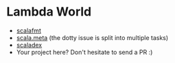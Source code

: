 # Lambda World

* [scalafmt](https://github.com/olafurpg/scalafmt/issues?q=is%3Aissue+is%3Aopen+label%3Ahackathon)
* [scala.meta](https://github.com/scalameta/scalameta/issues?q=is%3Aissue+is%3Aopen+label%3AHackathon) (the dotty issue is split into multiple tasks)
* [scaladex](https://github.com/scalacenter/scaladex/issues?q=is%3Aissue+is%3Aopen+label%3Ahackathon)
* Your project here? Don't hesitate to send a PR :) 
